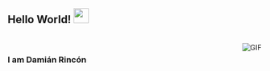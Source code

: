 ## Hello World! <img src="https://raw.githubusercontent.com/iampavangandhi/iampavangandhi/master/gifs/Hi.gif" width="30px"></h2>


<br />
<img align="right" alt="GIF" src="https://media.giphy.com/media/13HgwGsXF0aiGY/giphy.gif" />

### I am Damián Rincón
